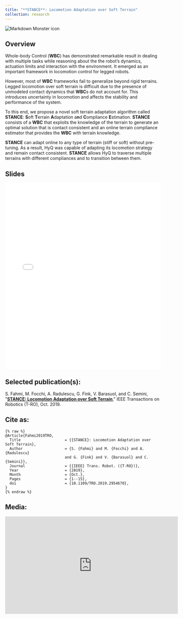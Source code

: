```yaml
---
title: "**STANCE**: Locomotion Adaptation over Soft Terrain"
collection: research
---
```


<img src="https://drive.google.com/uc?export=view&id=1W0sSnRJhZ7LXs6ecy9WKYxFmLCT57rio"
     alt="Markdown Monster icon"
     />

## Overview
Whole-body Control (**WBC**) has demonstrated remarkable result in dealing with multiple tasks while reasoning about the  the robot’s dynamics, actuation limits and interaction with the environment. It emerged as an important framework in locomotion control for legged robots. 

However, most of **WBC** frameworks fail to generalize beyond rigid terrains. Legged locomotion over soft terrain is difficult due to the presence of unmodeled contact dynamics that **WBC**s do not account for. This introduces uncertainty in locomotion and affects the stability and performance of the system.

To this end, we propose a novel soft terrain adaptation algorithm called **STANCE**: **S**oft **T**errain **A**daptation a**n**d **C**ompliance **E**stimation. **STANCE** consists of a **WBC** that exploits the knowledge of the terrain to generate an optimal solution that is contact consistent and an online terrain compliance estimator that provides the **WBC** with terrain knowledge. 

**STANCE** can adapt online to any type of terrain (stiff or soft) without pre-tuning. As a result, HyQ was capable of adapting its locomotion strategy and remain contact consistent. **STANCE** allows HyQ to traverse multiple terrains with different compliances and to transition between them. 

## Slides
<iframe src="//slides.com/shamelfahmi/deck-6c1d45/embed" width="100%" height="600" scrolling="no" frameborder="0" webkitallowfullscreen mozallowfullscreen allowfullscreen></iframe>

## Selected publication(s): 
S. Fahmi, M. Focchi, A. Radulescu, G. Fink, V. Barasuol, and C. Semini, "[__STANCE: Locomotion Adaptation over Soft Terrain__](https://iit-dlslab.github.io/papers/fahmi19tro.pdf)," IEEE Transactions on Robotics (T-RO), Oct. 2019.

## Cite as:
```
{% raw %}
@Article{Fahmi2019TRO,
  Title                    = {{STANCE}: Locomotion Adaptation over Soft Terrain},
  Author                   = {S. {Fahmi} and M. {Focchi} and A. {Radulescu} 
                           and G. {Fink} and V. {Barasuol} and C. {Semini}},
  Journal                  = {{IEEE} Trans. Robot. ({T-RO})},
  Year                     = {2019},
  Month                    = {Oct.},
  Pages                    = {1--15},
  doi                      = {10.1109/TRO.2019.2954670},
}
{% endraw %}
```
## Media:
<iframe width="560" height="315" src="https://www.youtube.com/embed/rINRnicv7_I?autoplay=0" frameborder="0" allow="accelerometer; autoplay; encrypted-media; gyroscope; picture-in-picture" allowfullscreen></iframe>


<!--
How can quadrupeds walk over soft terrain?
We present STANCE which stands for Soft Terrain Adaptation and Compliance Estimation. 
STANCE is an online soft terrain adaptation algorithm that can adapt to any type of terrain compliance (stiff or soft). 
With STANCE, HyQ can adapt its locomotion strategy and walk over multiple terrains with different compliance without pre-tuning.

STANCE is now accepted at the IEEE Transactions on Robotics. 
- Updated preprint: https://lnkfi.re/STANCE_paper
- Blog: https://shamelfahmi.com/research/stance/
- The prequel of this work can be found in: https://ieeexplore.ieee.org/stamp/stamp.jsp?arnumber=8678400
- For more information, visit the DLS lab website: https://dls.iit.it
-->
